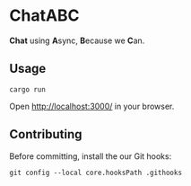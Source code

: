 # ChatABC

**Chat** using **A**sync, **B**ecause we **C**an.

## Usage

```
cargo run
```

Open <http://localhost:3000/> in your browser.

## Contributing

Before committing, install the our Git hooks:

```
git config --local core.hooksPath .githooks
```